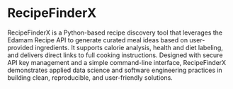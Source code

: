 # RecipeFinderX

RecipeFinderX is a Python-based recipe discovery tool that leverages the Edamam Recipe API to generate curated meal ideas based on user-provided ingredients. It supports calorie analysis, health and diet labeling, and delivers direct links to full cooking instructions. Designed with secure API key management and a simple command-line interface, RecipeFinderX demonstrates applied data science and software engineering practices in building clean, reproducible, and user-friendly solutions.

